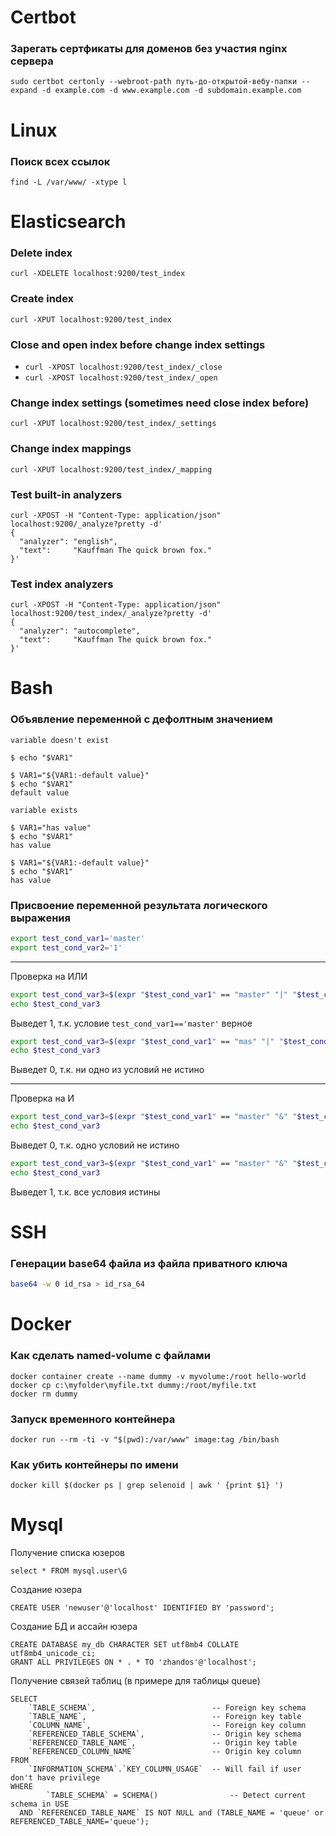 # Certbot

### Зарегать сертфикаты для доменов без участия nginx сервера

`sudo certbot certonly --webroot-path путь-до-открытой-вебу-папки --expand -d example.com -d www.example.com -d subdomain.example.com`

# Linux
### Поиск всех ссылок
`find -L /var/www/ -xtype l`

# Elasticsearch

### Delete index
`curl -XDELETE localhost:9200/test_index`

### Create index
`curl -XPUT localhost:9200/test_index`

### Close and open index before change index settings
* `curl -XPOST localhost:9200/test_index/_close`
* `curl -XPOST localhost:9200/test_index/_open`

### Change index settings (sometimes need close index before)
`curl -XPUT localhost:9200/test_index/_settings`

### Change index mappings
`curl -XPUT localhost:9200/test_index/_mapping`

### Test built-in analyzers
```
curl -XPOST -H "Content-Type: application/json" localhost:9200/_analyze?pretty -d'
{
  "analyzer": "english",
  "text":     "Kauffman The quick brown fox."
}'
```

### Test index analyzers
```
curl -XPOST -H "Content-Type: application/json" localhost:9200/test_index/_analyze?pretty -d'
{
  "analyzer": "autocomplete",
  "text":     "Kauffman The quick brown fox."
}'
```



# Bash
### Объявление переменной с дефолтным значением
```
variable doesn't exist

$ echo "$VAR1"

$ VAR1="${VAR1:-default value}"
$ echo "$VAR1"
default value

variable exists

$ VAR1="has value"
$ echo "$VAR1"
has value

$ VAR1="${VAR1:-default value}"
$ echo "$VAR1"
has value
```

### Присвоение переменной результата логического выражения
``` bash
export test_cond_var1='master'
export test_cond_var2='1'
```
***
Проверка на ИЛИ
``` bash
export test_cond_var3=$(expr "$test_cond_var1" == "master" "|" "$test_cond_var2" == "2")
echo $test_cond_var3
```
Выведет 1, т.к. условие `test_cond_var1=='master'` верное
``` bash
export test_cond_var3=$(expr "$test_cond_var1" == "mas" "|" "$test_cond_var2" == "2")
echo $test_cond_var3
```
Выведет 0, т.к. ни одно из условий не истино 
***
Проверка на И
``` bash
export test_cond_var3=$(expr "$test_cond_var1" == "master" "&" "$test_cond_var2" == "2")
echo $test_cond_var3
```
Выведет 0, т.к. одно условий не истино
``` bash
export test_cond_var3=$(expr "$test_cond_var1" == "master" "&" "$test_cond_var2" == "1")
echo $test_cond_var3
```
Выведет 1, т.к. все условия истины

# SSH
### Генерации base64 файла из файла приватного ключа 
```bash
base64 -w 0 id_rsa > id_rsa_64
```
# Docker
### Как сделать named-volume с файлами
```
docker container create --name dummy -v myvolume:/root hello-world
docker cp c:\myfolder\myfile.txt dummy:/root/myfile.txt
docker rm dummy
```
### Запуск временного контейнера
```
docker run --rm -ti -v "$(pwd):/var/www" image:tag /bin/bash
```

### Как убить контейнеры по имени
```
docker kill $(docker ps | grep selenoid | awk ' {print $1} ')
```

# Mysql

Получение списка юзеров
```mysql
select * FROM mysql.user\G
```

Создание юзера
```mysql
CREATE USER 'newuser'@'localhost' IDENTIFIED BY 'password';
```

Создание БД и ассайн юзера
```mysql
CREATE DATABASE my_db CHARACTER SET utf8mb4 COLLATE utf8mb4_unicode_ci;
GRANT ALL PRIVILEGES ON * . * TO 'zhandos'@'localhost';
```

Получение связей таблиц (в примере для таблицы queue)
```mysql
SELECT
    `TABLE_SCHEMA`,                          -- Foreign key schema
    `TABLE_NAME`,                            -- Foreign key table
    `COLUMN_NAME`,                           -- Foreign key column
    `REFERENCED_TABLE_SCHEMA`,               -- Origin key schema
    `REFERENCED_TABLE_NAME`,                 -- Origin key table
    `REFERENCED_COLUMN_NAME`                 -- Origin key column
FROM
    `INFORMATION_SCHEMA`.`KEY_COLUMN_USAGE`  -- Will fail if user don't have privilege
WHERE
        `TABLE_SCHEMA` = SCHEMA()                -- Detect current schema in USE
  AND `REFERENCED_TABLE_NAME` IS NOT NULL and (TABLE_NAME = 'queue' or REFERENCED_TABLE_NAME='queue');
```
